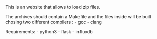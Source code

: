 This is an website that allows to load zip files.

The archives should contain a Makefile and the files
inside will be built chosing two different compilers :
	- gcc
	- clang

Requirements:
	- python3
	- flask
	- influxdb
